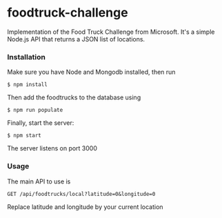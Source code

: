 # foodtruck-challenge

Implementation of the Food Truck Challenge from Microsoft.
It's a simple Node.js API that returns a JSON list of locations.

### Installation
Make sure you have Node and Mongodb installed, then run

```
$ npm install
```

Then add the foodtrucks to the database using

```
$ npm run populate
```

Finally, start the server:
```
$ npm start
```

The server listens on port 3000

### Usage
The main API to use is
```
GET /api/foodtrucks/local?latitude=0&longitude=0
```

Replace latitude and longitude by your current location